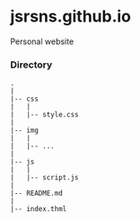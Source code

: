 # jsrsns.github.io
Personal website

### Directory
```
.
|
|-- css
|   |
|   |-- style.css
|
|-- img
|   |
|   |-- ...
|
|-- js
|   |
|   |-- script.js
|
|-- README.md
|
|-- index.thml

```



